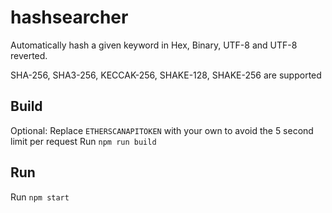 # hashsearcher
Automatically hash a given keyword in Hex, Binary, UTF-8 and UTF-8 reverted.

SHA-256, SHA3-256, KECCAK-256, SHAKE-128, SHAKE-256 are supported

## Build
Optional: Replace `ETHERSCANAPITOKEN` with your own to avoid the 5 second limit per request
Run `npm run build` 

## Run
Run `npm start`

